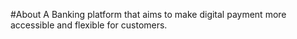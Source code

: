 #About
A Banking platform that aims to make digital payment more accessible and flexible for customers.